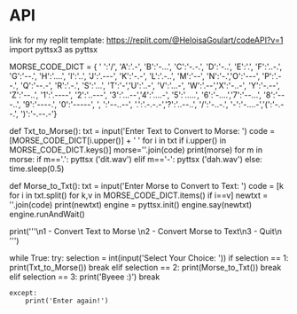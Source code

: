 # API

link for my replit template: https://replit.com/@HeloisaGoulart/codeAPI?v=1
import pyttsx3 as pyttsx

MORSE_CODE_DICT = { ' ':'/', 'A':'.-', 'B':'-...', 'C':'-.-.', 'D':'-..', 'E':'.', 'F':'..-.', 'G':'--.', 'H':'....',
                    'I':'..', 'J':'.---', 'K':'-.-', 'L':'.-..', 'M':'--', 'N':'-.','O':'---', 'P':'.--.', 'Q':'--.-',
                    'R':'.-.', 'S':'...', 'T':'-','U':'..-', 'V':'...-', 'W':'.--','X':'-..-', 'Y':'-.--', 'Z':'--..',
                    '1':'.----', '2':'..---', '3':'...--','4':'....-', '5':'.....', '6':'-....','7':'--...', '8':'---..', '9':'----.',
                    '0':'-----', ', ':'--..--', '.':'.-.-.-','?':'..--..', '/':'-..-.', '-':'-....-','(':'-.--.', ')':'-.--.-'}


def Txt_to_Morse():
    txt = input('Enter Text to Convert to Morse: ')
    code = [MORSE_CODE_DICT[i.upper()] + ' ' for i in txt if i.upper() in MORSE_CODE_DICT.keys()]
    morse=''.join(code)
    print(morse)
    for m in morse:
        if m=='.':
            pyttsx ('dit.wav')
        elif m=='-':
            pyttsx ('dah.wav')
        else:
            time.sleep(0.5)

def Morse_to_Txt():
    txt = input('Enter Morse to Convert to Text: ')
    code = [k for i in txt.split() for k,v in MORSE_CODE_DICT.items() if i==v]
    newtxt = ''.join(code)
    print(newtxt)
    engine = pyttsx.init()
    engine.say(newtxt)
    engine.runAndWait()

print('''\n1 - Convert Text to Morse \n2 - Convert Morse to Text\n3 - Quit\n ''')

while True:
    try:
        selection = int(input('Select Your Choice: '))
        if selection == 1:
            print(Txt_to_Morse())
            break
        elif selection == 2:
            print(Morse_to_Txt())
            break
        elif selection == 3:
            print('Byeee :)')
            break
        
    except:
        print('Enter again!')
        
